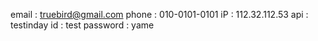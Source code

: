 email : truebird@gmail.com 
phone : 010-0101-0101
iP : 112.32.112.53
api : testinday
id : test
password : yame
